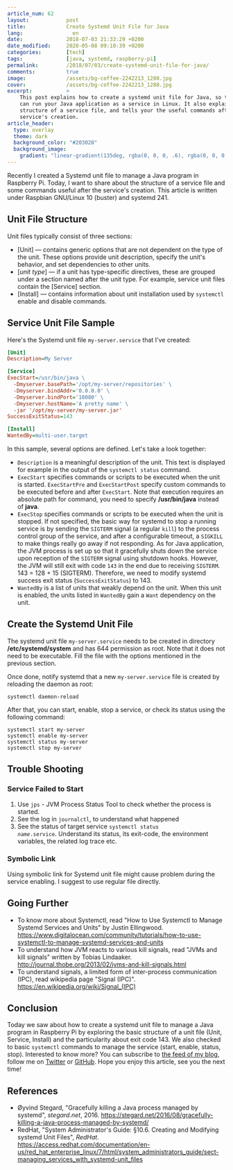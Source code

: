 ```yaml
---
article_num: 62
layout:            post
title:             Create Systemd Unit File for Java
lang:                en
date:              2018-07-03 21:33:29 +0200
date_modified:     2020-05-08 09:10:39 +0200
categories:        [tech]
tags:              [java, systemd, raspberry-pi]
permalink:         /2018/07/03/create-systemd-unit-file-for-java/
comments:          true
image:             /assets/bg-coffee-2242213_1280.jpg
cover:             /assets/bg-coffee-2242213_1280.jpg
excerpt:           >
    This post explains how to create a systemd unit file for Java, so that you
    can run your Java application as a service in Linux. It also explains the
    structure of a service file, and tells your the useful commands after
    service's creation.
article_header:
  type: overlay
  theme: dark
  background_color: "#203028"
  background_image:
    gradient: "linear-gradient(135deg, rgba(0, 0, 0, .6), rgba(0, 0, 0, .4))"
---
```


Recently I created a Systemd unit file to manage a Java program in Raspberry Pi.
Today, I want to share about the structure of a service file and some
commands useful after the service's creation. This article is written under
Raspbian GNU/Linux 10 (buster) and systemd 241.

## Unit File Structure

Unit files typically consist of three sections:

- \[Unit\] — contains generic options that are not dependent on the type of the
  unit. These options provide unit description, specify the unit's behavior,
  and set dependencies to other units.
- \[_unit type_\] — if a unit has type-specific directives, these are grouped
  under a section named after the unit type. For example, service unit files
  contain the \[Service\] section.
- \[Install\] — contains information about unit installation used by `systemctl`
  enable and disable commands.

## Service Unit File Sample

Here's the Systemd unit file `my-server.service` that I've created:

```ini
[Unit]
Description=My Server

[Service]
ExecStart=/usr/bin/java \
  -Dmyserver.basePath='/opt/my-server/repositories' \
  -Dmyserver.bindAddr='0.0.0.0' \
  -Dmyserver.bindPort='18080' \
  -Dmyserver.hostName='A pretty name' \
  -jar '/opt/my-server/my-server.jar'
SuccessExitStatus=143

[Install]
WantedBy=multi-user.target
```

In this sample, several options are defined. Let's take a look together:

- `Description` is a meaningful description of the unit. This text is
  displayed for example in the output of the `systemctl status` command.
- `ExecStart` specifies commands or scripts to be executed when the unit
  is started. `ExecStartPre` and `ExecStartPost` specify custom commands to be
  executed before and after `ExecStart`. Note that execution requires an absolute
  path for command, you need to specify **/usr/bin/java** instead of **java**.
- `ExecStop` specifies commands or scripts to be executed when the unit
  is stopped. If not specified, the basic way for systemd to stop a running
  service is by sending the `SIGTERM` signal (a regular `kill`) to the process
  control group of the service, and after a configurable timeout, a `SIGKILL` to
  make things really go away if not responding. As for Java application, the JVM
  process is set up so that it gracefully shuts down the service upon reception of
  the `SIGTERM` signal using shutdown hooks. However, the JVM will still exit with
  code `143` in the end due to receiving `SIGTERM`. 143 = 128 + 15 (SIGTERM).
  Therefore, we need to modify systemd success exit status (`SuccessExitStatus`)
  to 143.
- `WantedBy` is a list of units that weakly depend on the unit. When this
  unit is enabled, the units listed in `WantedBy` gain a `Want` dependency on the
  unit.

## Create the Systemd Unit File

The systemd unit file `my-server.service` needs to be created in
directory **/etc/systemd/system** and has 644 permission as root. Note that
it does not need to be executable. Fill the file with the options mentioned in
the previous section.

Once done, notify systemd that a new `my-server.service` file is
created by reloading the daemon as root:

    systemctl daemon-reload

After that, you can start, enable, stop a service, or check its status using the
following command:

    systemctl start my-server
    systemctl enable my-server
    systemctl status my-server
    systemctl stop my-server

## Trouble Shooting

### Service Failed to Start

1. Use `jps` - JVM Process Status Tool to check whether the process is started.
2. See the log in `journalctl`, to understand what happened
3. See the status of target service <code>systemctl status
   <i>name</i>.service</code>. Understand its status, its exit-code, the
   environment variables, the related log trace etc.

### Symbolic Link

Using symbolic link for Systemd unit file might cause problem during the
service enabling. I suggest to use regular file directly.

## Going Further

- To know more about Systemctl, read "How to Use Systemctl to Manage Systemd
  Services and Units" by Justin Ellingwood.<br>
  <https://www.digitalocean.com/community/tutorials/how-to-use-systemctl-to-manage-systemd-services-and-units>
- To understand how JVM reacts to various kill signals, read "JVMs and kill
  signals" written by Tobias Lindaaker.<br>
  <http://journal.thobe.org/2013/02/jvms-and-kill-signals.html>
- To understand signals, a limited form of inter-process communication (IPC),
  read wikipedia page "Signal (IPC)".<br>
  <https://en.wikipedia.org/wiki/Signal_(IPC)>

## Conclusion

Today we saw about how to create a systemd unit file to manage a Java program
in Raspberry Pi by exploring the basic structure of a unit file
(Unit, Service, Install) and the particularity about exit code 143. We also
checked to basic `systemctl` commands to manage the service (start, enable,
status, stop). Interested to know more? You can
subscribe to [the feed of my blog](/feed.xml), follow me
on [Twitter](https://twitter.com/mincong_h) or
[GitHub](https://github.com/mincong-h/). Hope you enjoy this article, see you the next time!

## References

- Øyvind Stegard, "Gracefully killing a Java process managed by systemd",
  _stegard.net_, 2016.
  <https://stegard.net/2016/08/gracefully-killing-a-java-process-managed-by-systemd/>
- RedHat, "System Administrator's Guide: §10.6. Creating and Modifying systemd
  Unit Files", _RedHat_.
  <https://access.redhat.com/documentation/en-us/red_hat_enterprise_linux/7/html/system_administrators_guide/sect-managing_services_with_systemd-unit_files>

